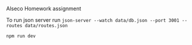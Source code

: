 Alseco Homework assignment

To run json server run `json-server --watch data/db.json --port 3001 --routes data/routes.json`

`npm run dev`
